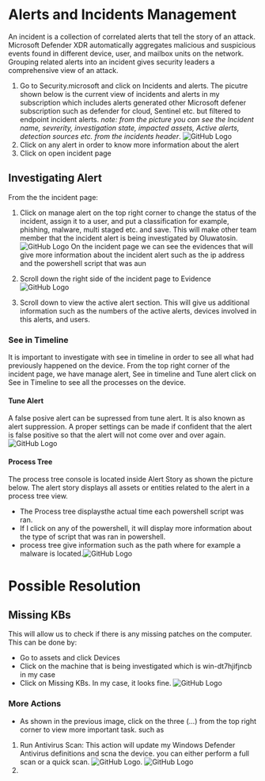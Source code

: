 # Alerts and Incidents Management
An incident is a collection of correlated alerts that tell the story of an attack. Microsoft Defender XDR automatically aggregates malicious and suspicious events found in different device, user, and mailbox units on the network. Grouping related alerts into an incident gives security leaders a comprehensive view of an attack.
1. Go to Security.microsoft and click on Incidents and alerts. The picutre shown below is the current view of incidents and alerts in my subscription which includes alerts generated other Microsoft defener subscription such as defender for cloud, Sentinel etc. but filtered to endpoint incident alerts.
_note: from the picture you can see the Incident name, sevrerity, investigation state, impacted assets, Active alerts, detection sources etc. from the incidents header_.
![GitHub Logo](https://media-hosting.imagekit.io//e6ab57b3dc4149ee/powershell%20endpoint%20incident.png?Expires=1835438079&Key-Pair-Id=K2ZIVPTIP2VGHC&Signature=Xyidj0uFEVcFhGHdwJVmA0PKbjNbTT79L0ByRm0YfGpZJbVYqj5oBfOE5jkTm-eTgT3dLrawRi-cbUtMG0UoPR1KQ8C2~2U11gxWtPRv9oO6KVGFdSbPtDzR9TVONkYW2W1HSssPKU00T6qpM9DA4YwvvG4ZXo2XE~owa-2qGL7o4cY1vyKDcHdExnks-puUhTXJs~UhQjK8ubIMLsBXyL14ONaA-PggNaA0kpdcyMesbMufrdkssYqWDn0lmS0rVz4G4tOzzPf~5719C~NoGE9Y5rf0koN1Bz1QGtNyhRD-CEquKv8zLikpD7ObsAje-ZNH2Amiv0OHSRWJ-igxTg__)
2. Click on any alert in order to know more information about the alert
3. Click on open incident page
## Investigating Alert
From the the incident page:

1. Click on manage alert on the top right corner to change the status of the incident, assign it to a user, and put a classification for example, phishing, malware, multi staged etc. and save. This will make other team member that the incident alert is being investigated by Oluwatosin.
![GitHub Logo](https://media-hosting.imagekit.io//e5f552b3fdb24779/incidents%20and%20alert.png?Expires=1835442720&Key-Pair-Id=K2ZIVPTIP2VGHC&Signature=zxhRs-xd3teZ8nwdh3I2rzc5TgYN2WwpVVAwUOYrrBw~Meuik~1bcTIBpS-2TwXp9jVhEazM36PdVKNm2usTFKqE5UTS4zZldFds0GIlsMbaIiHEYu~FzCuVmBzNWidaCHsjMVw0BbxaElPNAP23qMOvmZ6snh~01mVGnOOXgB4~ULnAbUjBuMpI4cEnFSl~Uu7cWmZuYXWH8iLsX1Ehl2cGHhb4O45XZZhB31kN8-n72i1fscyPqZ-LxckbeYbTjqQG~kxzj8C042AISKkJQbIL4aAhmnlzia~Q-WTGpeoD1ebgUjUYzur-~EX6y2wHu7JCwg~xhFHrgbkvKzyFmA__)
On the incident page we can see the evidences that will give more information about the incident alert such as the ip address and the powershell script that was aun
2. Scroll down the right side of the incident page to Evidence
![GitHub Logo](https://media-hosting.imagekit.io//11bcbb935f184b06/evidence.png?Expires=1835444315&Key-Pair-Id=K2ZIVPTIP2VGHC&Signature=FtuLcPehkGvzsjgAuImdg8mZZIvlbhBwSKDUlzTeQJG-g-3mWm9GfGsnuh3b8GeE6J-x2RxY3H7xSbE2QN7Vf~WbRyzVvM-MqqjNaAvychJvMi~eYSAv0PIzaEq8nFDDK1OEs6yGgdw8dyTANO018drbycK9ddk1dTt54O9hiElcrdEaLjIz8e9hUxl8zmNk2mwqIGUJrJCKQhbrMJ-cJhS~VQL5RsZXOgiEElkxWFhgqaC5mOZIUNOhMbIieOvzNag6k9WVFtzIFcgb-d9dd0nK2rVbaAojNP5jfrL7Rp6DUWjmsXlR7iZ3qrIcCZueV9Ftb9ngCyuR8cjGoNeENg__)

3. Scroll down to view the active alert section. This will give us additional information such as the numbers of the active alerts, devices involved in this alerts, and users.

### See in Timeline
It is important to investigate with see in timeline in order to see all what had previously happened on the device. From the top right corner of the incident page, we have manage alert, See in timeline and Tune alert
click on See in Timeline to see all the processes on the device.

#### Tune Alert

A false posive alert can be supressed from tune alert. It is also known as alert suppression. A proper settings can be made if confident that the alert is false positive so that the alert will not come over and over again. ![GitHub Logo](https://media-hosting.imagekit.io//420a115c4d9c4a8f/tune%20alert.png?Expires=1835465095&Key-Pair-Id=K2ZIVPTIP2VGHC&Signature=Lms-M9RlMZAK6ngt1KC83lCJeN9oL4WBeT0EYBr6wnh-sjJXBI~77Z3MubE1KRIXsQiC45PazL3pdE1zqH~l05SgMXhnBsl3jT0pnKLY5UCrLBQylDBYEos9dnsBJegpdaQQ5sO8h0vuuoO5b4DxHHwHYrCx4fAyiblTv~1SSbMJ3iWTydLpxYoin5rk3rOUS5s65LIF-lZ4hIAR3ECL1Py~qm~iAwSpCX3fU3WHiZmYXPc9~oaaEHYI0jIP3eMkkUC38G1v0-c7lAKL7q~FxA-6CpThDcEOVdLoELFyWpklwl7oeERacBcDFDk0wy9PyDfCOXdEbVuMweJG8Fdxig__)

#### Process Tree
The process tree console is located inside Alert Story as shown the picture below. The alert story displays all assets or entities related to the alert in a process tree view. 
- The Process tree displaysthe actual time each powershell script was ran.
- If I click on any of the powershell, it will display more information about the type of script that was ran in powershell.
- process tree give information such as the path where for example a malware is located.![GitHub Logo](https://media-hosting.imagekit.io//e6ab57b3dc4149ee/powershell%20endpoint%20incident.png?Expires=1835438079&Key-Pair-Id=K2ZIVPTIP2VGHC&Signature=Xyidj0uFEVcFhGHdwJVmA0PKbjNbTT79L0ByRm0YfGpZJbVYqj5oBfOE5jkTm-eTgT3dLrawRi-cbUtMG0UoPR1KQ8C2~2U11gxWtPRv9oO6KVGFdSbPtDzR9TVONkYW2W1HSssPKU00T6qpM9DA4YwvvG4ZXo2XE~owa-2qGL7o4cY1vyKDcHdExnks-puUhTXJs~UhQjK8ubIMLsBXyL14ONaA-PggNaA0kpdcyMesbMufrdkssYqWDn0lmS0rVz4G4tOzzPf~5719C~NoGE9Y5rf0koN1Bz1QGtNyhRD-CEquKv8zLikpD7ObsAje-ZNH2Amiv0OHSRWJ-igxTg__)

# Possible Resolution

## Missing KBs
This will allow us to check if there is any missing patches on the computer. This can be done by:
- Go to assets and click Devices
- Click on the machine that is being investigated which is win-dt7hjifjncb in my case
- Click on Missing KBs. In my case, it looks fine. ![GitHub Logo](https://media-hosting.imagekit.io//ed0d6f9c908545e7/Missing%20KBs.png?Expires=1835468257&Key-Pair-Id=K2ZIVPTIP2VGHC&Signature=t5vrqofrtiRwnznJqicwXwgdF7zktbmoE3q7QSZhelkocTY3ceR-u0E3jynuDzfDqlixkolFLC6uTm38z0krZHmBS5REylPMInlaW7ZAI1dQNWi2WOcEFWTl89lIIgqjelqQ4AU7MXepHh6kNNUTEp-0lQyVH1Zri4q4AygeQ~3JWFfJLl4EpeLU~AYdVNAwjVwM5I6h6pzHLGTvcY89nVoRAUYRV2K4oehmeiL0MFjCapPd5FmY0puegcJhLIdoUb0tLCuA~cIqD594v382psC01aJJzlESvVphAiw6l19l53Ok0uty7QrIhnhz8RSSCj0Gnary0rdxoZgKVybX7g__)

### More Actions
- As shown in the previous image, click on the three (...) from the top right corner to view more important task. such as
1. Run Antivirus Scan: This action will update my Windows Defender Antivirus definitions and scna the device. you can either perform a full scan or a quick scan. ![GitHub Logo](https://media-hosting.imagekit.io//3b447dd651aa49cb/scan.png?Expires=1835468936&Key-Pair-Id=K2ZIVPTIP2VGHC&Signature=cf9dqqVMqQYzvxvqPIaGFNgOc9-Kg6Ql2-dlSMisOiyXwH8DWZ0Aql8L5v6H2PBQS7g1lCtQOao1~FtaW5Nbpp3edc1KXjj5O3F89vHsyNbU2RrUqvGpvWMfOPZtylVDg5C~IhR4dQWl-dNIivPsXfmsm76K6Q~dmDPaoriWmrIZrG-AQRHlaQpTv7iho8HaDXbpWO1gUJwzHVQa-7GcqXi7LRq19P5e2FfRKmR3BOYiJqliQGj4iP7VmtyD~GXIBTMzykCVHHSkhjWZI1E-0eT-I-rT87hys68W-67nyGz7NXfd2rKJguB6cLnlBoc6NchRPlM1nuxJYKNNprQO9Q__). ![GitHub Logo](https://media-hosting.imagekit.io//279b725028ac4681/scan.png?Expires=1835469236&Key-Pair-Id=K2ZIVPTIP2VGHC&Signature=vtvDJdqd6LICsd1TeE2CU501mSQ9Has~gbMBaGNVGhWSNuj-UsEUC8g0mKAPPQoJsjhn16sP6NkLolhjlplpFVoa8Q71wprE30FqvTUe6k-0Cj54MzWa4hEoKxHbn6Low7nCF60L3ijb2nCdgIDDELhGuuck058sTl-k6eeD20ABJ88Mf-eFz5QawFqSajsqmtHX6iPl9BV1OgoVahZvawjQyXXIjeNAherQVOqn3W-tWxVSWtj~m7VBD7dkrcwkyIH~iw~Va-xvTJRD9nQcI9hbkVpT1l9hnNCLyckMaHQXdFZrsAE0GBAeF3ORKQCzsPGat5OC8YlTwVqKqh-F4A__)
2. 
